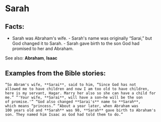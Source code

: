 Sarah
=====

###

Facts:
------

-   Sarah was Abraham's wife.  -   Sarah's name was originally
“Sarai,” but God changed it to Sarah.  -   Sarah gave birth to the
son God had promised to her and Abraham.

See also: **Abraham**, **Isaac**

Examples from the Bible stories:
--------------------------------

    “So Abram's wife, **Sarai**, said to him, “Since God has not
    allowed me to have children and now I am too old to have children,
    here is my servant, Hagar. Marry her also so she can have a child for
    me.” ”'Your wife, **Sarai**, will have a son–he will be the son
    of promise.'” “God also changed **Sarai's** name to **Sarah**,
    which means “princess.” “About a year later, when Abraham was
    100 years old and **Sarah** was 90, **Sarah** gave birth to Abraham's
    son. They named him Isaac as God had told them to do.”
